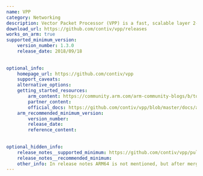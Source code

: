 ```yaml
---
name: VPP
category: Networking
description: Vector Packet Processor (VPP) is a fast, scalable layer 2-4 multi-platform network stack. It runs in linux userspace on multiple architectures including x86, Arm, and Power architectures.
download_url: https://github.com/contiv/vpp/releases
works_on_arm: true
supported_minimum_version:
    version_number: 1.3.0
    release_date: 2018/09/18
 
 
optional_info:
    homepage_url: https://github.com/contiv/vpp
    support_caveats:
    alternative_options:
    getting_started_resources:
        arm_content: https://community.arm.com/arm-community-blogs/b/tools-software-ides-blog/posts/mellanox-card-on-arm-server-installing-mlnx-ofed  
        partner_content: 
        official_docs: https://github.com/contiv/vpp/blob/master/docs/arm64/MANUAL_INSTALL_ARM64.md 
    arm_recommended_minimum_version:
        version_number: 
        release_date:
        reference_content:
 
 
optional_hidden_info:
    release_notes__supported_minimum: https://github.com/contiv/vpp/pull/859
    release_notes__recommended_minimum: 
    other_info: In release notes ARM64 is not mentioned, but after merging this [PR](https://github.com/contiv/vpp/pull/859) ARM64 support is added from release 1.3.0.
---
```


